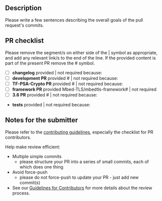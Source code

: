 ## Description

Please write a few sentences describing the overall goals of the pull request's commits.



## PR checklist

Please remove the segment/s on either side of the | symbol as appropriate, and add any relevant link/s to the end of the line.
If the provided content is part of the present PR remove the # symbol.

- [ ] **changelog** provided | not required because: 
- [ ] **development PR** provided # | not required because: 
- [ ] **TF-PSA-Crypto PR** provided # | not required because: 
- [ ] **framework PR** provided Mbed-TLS/mbedtls-framework# | not required
- [ ] **3.6 PR** provided # | not required because: 
- **tests**  provided | not required because: 



## Notes for the submitter

Please refer to the [contributing guidelines](https://github.com/Mbed-TLS/mbedtls/blob/development/CONTRIBUTING.md), especially the
checklist for PR contributors.

Help make review efficient:
* Multiple simple commits
  - please structure your PR into a series of small commits, each of which does one thing
* Avoid force-push
  - please do not force-push to update your PR - just add new commit(s)
* See our [Guidelines for Contributors](https://mbed-tls.readthedocs.io/en/latest/reviews/review-for-contributors/) for more details about the review process.
